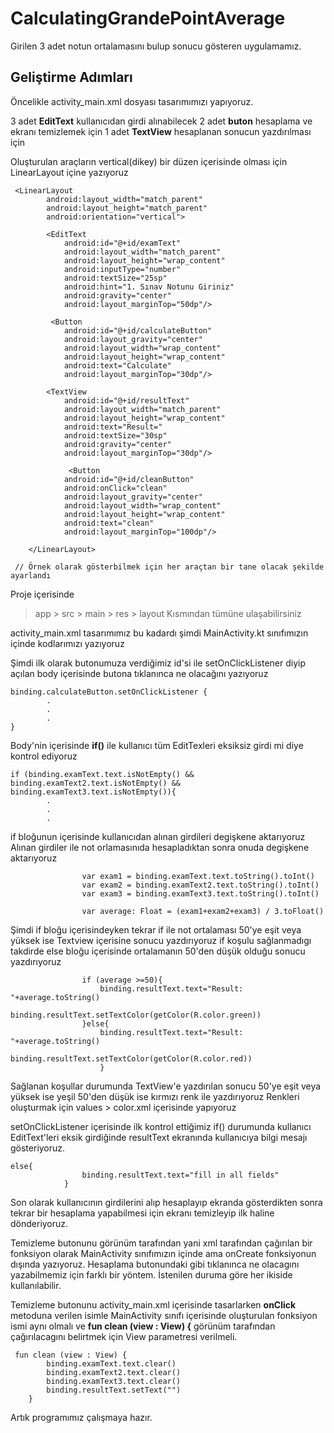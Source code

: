 # CalculatingGrandePointAverage

Girilen 3 adet notun ortalamasını bulup sonucu gösteren uygulamamız.


## Geliştirme Adımları

Öncelikle activity_main.xml dosyası tasarımımızı yapıyoruz.


3 adet **EditText** kullanıcıdan girdi alınabilecek 
2 adet **buton** hesaplama ve ekranı temizlemek için
1 adet **TextView** hesaplanan sonucun yazdırılması için

Oluşturulan araçların vertical(dikey) bir düzen içerisinde olması için LinearLayout içine yazıyoruz


```
 <LinearLayout
        android:layout_width="match_parent"
        android:layout_height="match_parent"
        android:orientation="vertical">

        <EditText
            android:id="@+id/examText"
            android:layout_width="match_parent"
            android:layout_height="wrap_content"
            android:inputType="number"
            android:textSize="25sp"
            android:hint="1. Sınav Notunu Giriniz"
            android:gravity="center"
            android:layout_marginTop="50dp"/>

         <Button
            android:id="@+id/calculateButton"
            android:layout_gravity="center"
            android:layout_width="wrap_content"
            android:layout_height="wrap_content"
            android:text="Calculate"
            android:layout_marginTop="30dp"/>

        <TextView
            android:id="@+id/resultText"
            android:layout_width="match_parent"
            android:layout_height="wrap_content"
            android:text="Result="
            android:textSize="30sp"
            android:gravity="center"
            android:layout_marginTop="30dp"/>
            
             <Button
            android:id="@+id/cleanButton"
            android:onClick="clean"
            android:layout_gravity="center"
            android:layout_width="wrap_content"
            android:layout_height="wrap_content"
            android:text="clean"
            android:layout_marginTop="100dp"/>

    </LinearLayout>

 // Örnek olarak gösterbilmek için her araçtan bir tane olacak şekilde ayarlandı
```
Proje içerisinde 
>app > src > main > res > layout 
Kısmından tümüne ulaşabilirsiniz

activity_main.xml tasarımımız bu kadardı şimdi MainActivity.kt sınıfımızın içinde kodlarımızı yazıyoruz

Şimdi ilk olarak butonumuza verdiğimiz id'si ile setOnClickListener diyip açılan body içerisinde butona tıklanınca ne olacağını yazıyoruz
```
binding.calculateButton.setOnClickListener {
        .
        .
        .
}
```
Body'nin içerisinde **if()**  ile kullanıcı tüm EditTexleri eksiksiz girdi mi diye kontrol ediyoruz

```
if (binding.examText.text.isNotEmpty() && binding.examText2.text.isNotEmpty() && binding.examText3.text.isNotEmpty()){
        .
        .
        .        
```

if bloğunun içerisinde kullanıcıdan alınan girdileri degişkene aktarıyoruz
Alınan girdiler ile not orlamasınıda hesapladıktan sonra onuda degişkene aktarıyoruz
```
                var exam1 = binding.examText.text.toString().toInt()
                var exam2 = binding.examText2.text.toString().toInt()
                var exam3 = binding.examText3.text.toString().toInt()

                var average: Float = (exam1+exam2+exam3) / 3.toFloat()
```

Şimdi if bloğu içerisindeyken tekrar if ile not ortalaması 50'ye eşit veya yüksek ise Textview içerisine sonucu yazdırıyoruz
if koşulu sağlanmadıgı takdirde else bloğu içerisinde ortalamanın 50'den düşük olduğu sonucu yazdırıyoruz
```
                if (average >=50){
                    binding.resultText.text="Result: "+average.toString()
                    binding.resultText.setTextColor(getColor(R.color.green))
                }else{
                    binding.resultText.text="Result: "+average.toString()
                    binding.resultText.setTextColor(getColor(R.color.red))
                    }
```

Sağlanan koşullar durumunda TextView'e yazdırılan sonucu 50'ye eşit veya yüksek ise yeşil 50'den düşük ise kırmızı renk ile yazdırıyoruz
Renkleri oluşturmak için values > color.xml  içerisinde yapıyoruz

setOnClickListener içerisinde ilk kontrol ettiğimiz if() durumunda kullanıcı EditText'leri eksik girdiğinde resultText ekranında kullanıcıya bilgi mesajı gösteriyoruz.
```
else{
                binding.resultText.text="fill in all fields"
            }
```

Son olarak kullanıcının girdilerini alıp hesaplayıp ekranda gösterdikten sonra tekrar bir hesaplama yapabilmesi için ekranı temizleyip ilk haline dönderiyoruz.

Temizleme butonunu görünüm tarafından yani xml tarafından çağırılan bir fonksiyon olarak MainActivity sınıfımızın içinde ama onCreate fonksiyonun dışında yazıyoruz. Hesaplama butonundaki gibi tıklanınca ne olacagını yazabilmemiz için farklı bir yöntem. İstenilen duruma göre her ikiside kullanılabilir.

Temizleme butonunu activity_main.xml içerisinde tasarlarken **onClick** metoduna verilen isimle MainActivity sınıfı içerisinde oluşturulan fonksiyon ismi aynı olmalı ve **fun clean (view : View) {** görünüm tarafından çağırılacagını belirtmek için View parametresi verilmeli.
```
 fun clean (view : View) {
        binding.examText.text.clear()
        binding.examText2.text.clear()
        binding.examText3.text.clear()
        binding.resultText.setText("")
    }
```
Artık programımız çalışmaya hazır.


